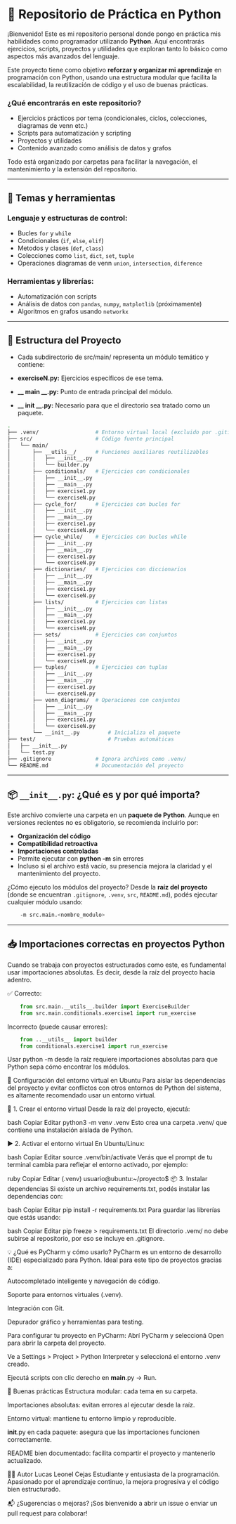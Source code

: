 # 🐍 Repositorio de Práctica en Python

¡Bienvenido! Este es mi repositorio personal donde pongo en práctica mis habilidades como programador utilizando **Python**. Aquí encontrarás ejercicios, scripts, proyectos y utilidades que exploran tanto lo básico como aspectos más avanzados del lenguaje.

Este proyecto tiene como objetivo **reforzar y organizar mi aprendizaje** en programación con Python, usando una estructura modular que facilita la escalabilidad, la reutilización de código y el uso de buenas prácticas.

### ¿Qué encontrarás en este repositorio?

- Ejercicios prácticos por tema (condicionales, ciclos, colecciones, diagramas de venn etc.)
- Scripts para automatización y scripting
- Proyectos y utilidades
- Contenido avanzado como análisis de datos y grafos

Todo está organizado por carpetas para facilitar la navegación, el mantenimiento y la extensión del repositorio.

---

## 🧰 Temas y herramientas

### Lenguaje y estructuras de control:

- Bucles `for` y `while`
- Condicionales (`if`, `else`, `elif`)
- Metodos y clases (`def`, `class`) 
- Colecciones como `list`, `dict`, `set`, `tuple`
- Operaciones diagramas de venn `union`, `intersection`, `diference` 

### Herramientas y librerías:

- Automatización con scripts
- Análisis de datos con `pandas`, `numpy`, `matplotlib` (próximamente)
- Algoritmos en grafos usando `networkx`

---

## 📁 Estructura del Proyecto
- Cada subdirectorio de src/main/ representa un módulo temático y contiene:

- **exerciseN.py:** Ejercicios específicos de ese tema.

- **__ main __.py:** Punto de entrada principal del módulo.

- **__ init __.py:**  Necesario para que el directorio sea tratado como un paquete.


```bash
.
├── .venv/                  # Entorno virtual local (excluido por .gitignore)
├── src/                    # Código fuente principal
│   └── main/
│       ├── __utils__/      # Funciones auxiliares reutilizables
│       │   ├── __init__.py
│       │   └── builder.py
│       ├── conditionals/   # Ejercicios con condicionales
│       │   ├── __init__.py
│       │   ├── __main__.py
│       │   ├── exercise1.py
│       │   └── exerciseN.py
│       ├── cycle_for/      # Ejercicios con bucles for
│       │   ├── __init__.py
│       │   ├── __main__.py
│       │   ├── exercise1.py
│       │   └── exerciseN.py
│       ├── cycle_while/    # Ejercicios con bucles while
│       │   ├── __init__.py
│       │   ├── __main__.py
│       │   ├── exercise1.py
│       │   └── exerciseN.py
│       ├── dictionaries/   # Ejercicios con diccionarios
│       │   ├── __init__.py
│       │   ├── __main__.py
│       │   ├── exercise1.py
│       │   └── exerciseN.py
│       ├── lists/          # Ejercicios con listas
│       │   ├── __init__.py
│       │   ├── __main__.py
│       │   ├── exercise1.py
│       │   └── exerciseN.py
│       ├── sets/           # Ejercicios con conjuntos
│       │   ├── __init__.py
│       │   ├── __main__.py
│       │   ├── exercise1.py
│       │   └── exerciseN.py
│       ├── tuples/         # Ejercicios con tuplas
│       │   ├── __init__.py
│       │   ├── __main__.py
│       │   ├── exercise1.py
│       │   └── exerciseN.py
│       ├── venn_diagrams/  # Operaciones con conjuntos
│       │   ├── __init__.py
│       │   ├── __main__.py
│       │   ├── exercise1.py
│       │   └── exerciseN.py
│       └── __init__.py         # Inicializa el paquete
├── test/                       # Pruebas automáticas
│   ├── __init__.py
│   └── test.py
├── .gitignore              # Ignora archivos como .venv/
└── README.md               # Documentación del proyecto
```
--- 

## 📦 `__init__.py`: ¿Qué es y por qué importa?

Este archivo convierte una carpeta en un **paquete de Python**. Aunque en versiones recientes no es obligatorio, se recomienda incluirlo por:
- **Organización del código**
- **Compatibilidad retroactiva** 
- **Importaciones controladas**
- Permite ejecutar con **python -m** sin errores
- Incluso si el archivo está vacío, su presencia mejora la claridad y el mantenimiento del proyecto.

¿Cómo ejecuto los módulos del proyecto?
Desde la **raíz del proyecto** (donde se encuentran `.gitignore`, `.venv`, `src`, `README.md`), podés ejecutar cualquier módulo usando:
``` bash 
    -m src.main.<nombre_modulo>
```
---

## 📥 Importaciones correctas en proyectos Python
Cuando se trabaja con proyectos estructurados como este, es fundamental usar importaciones absolutas. Es decir, desde la raíz del proyecto hacia adentro.

✅ Correcto:

``` python 
    from src.main.__utils__.builder import ExerciseBuilder
    from src.main.conditionals.exercise1 import run_exercise
```

 Incorrecto (puede causar errores):

``` python 
    from ..__utils__ import builder
    from conditionals.exercise1 import run_exercise
```
Usar python -m desde la raíz requiere importaciones absolutas para que Python sepa cómo encontrar los módulos.

🐧 Configuración del entorno virtual en Ubuntu
Para aislar las dependencias del proyecto y evitar conflictos con otros entornos de Python del sistema, es altamente recomendado usar un entorno virtual.

🔧 1. Crear el entorno virtual
Desde la raíz del proyecto, ejecutá:

bash
Copiar
Editar
python3 -m venv .venv
Esto crea una carpeta .venv/ que contiene una instalación aislada de Python.

▶️ 2. Activar el entorno virtual
En Ubuntu/Linux:

bash
Copiar
Editar
source .venv/bin/activate
Verás que el prompt de tu terminal cambia para reflejar el entorno activado, por ejemplo:

ruby
Copiar
Editar
(.venv) usuario@ubuntu:~/proyecto$
📦 3. Instalar dependencias
Si existe un archivo requirements.txt, podés instalar las dependencias con:

bash
Copiar
Editar
pip install -r requirements.txt
Para guardar las librerías que estás usando:

bash
Copiar
Editar
pip freeze > requirements.txt
El directorio .venv/ no debe subirse al repositorio, por eso se incluye en .gitignore.

💡 ¿Qué es PyCharm y cómo usarlo?
PyCharm es un entorno de desarrollo (IDE) especializado para Python. Ideal para este tipo de proyectos gracias a:

Autocompletado inteligente y navegación de código.

Soporte para entornos virtuales (.venv).

Integración con Git.

Depurador gráfico y herramientas para testing.

Para configurar tu proyecto en PyCharm:
Abrí PyCharm y seleccioná Open para abrir la carpeta del proyecto.

Ve a Settings > Project > Python Interpreter y seleccioná el entorno .venv creado.

Ejecutá scripts con clic derecho en __main__.py → Run.

🧼 Buenas prácticas
Estructura modular: cada tema en su carpeta.

Importaciones absolutas: evitan errores al ejecutar desde la raíz.

Entorno virtual: mantiene tu entorno limpio y reproducible.

__init__.py en cada paquete: asegura que las importaciones funcionen correctamente.

README bien documentado: facilita compartir el proyecto y mantenerlo actualizado.

👨‍💻 Autor
Lucas Leonel Cejas
Estudiante y entusiasta de la programación. Apasionado por el aprendizaje continuo, la mejora progresiva y el código bien estructurado.

📬 ¿Sugerencias o mejoras?
¡Sos bienvenido a abrir un issue o enviar un pull request para colaborar!